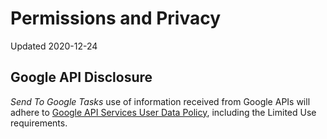 # Permissions and Privacy

Updated 2020-12-24

## Google API Disclosure

_Send To Google Tasks_ use of information received from Google APIs will adhere to [Google API Services User Data Policy](https://developers.google.com/terms/api-services-user-data-policy#additional_requirements_for_specific_api_scopes), including the Limited Use requirements.

